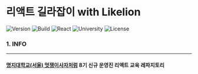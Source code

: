 리액트 길라잡이 with Likelion
=========================

 ![Version](https://img.shields.io/badge/Version-0.0.1-green.svg?style=flat-square) ![Build](https://img.shields.io/badge/Build-Passing-success.svg?style=flat-square) ![React](https://img.shields.io/badge/JavaScript-React-9cf.svg?style=flat-square) ![University](https://img.shields.io/badge/University-MJU(Seoul)-blue.svg?style=flat-square) ![License](https://img.shields.io/badge/License-MIT-informational.svg?style=flat-square)

### 1. INFO
---

#### [명지대학교(서울) 멋쟁이사자처럼](https://github.com/likelionmju) 8기 신규 운영진 리액트 교육 레파지토리

